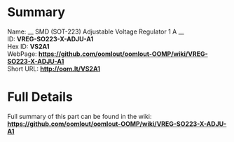 
Summary
=================
  
Name: __ SMD (SOT-223) Adjustable Voltage Regulator 1 A __    
ID: __VREG-SO223-X-ADJU-A1__   
Hex ID: __VS2A1__   
WebPage: __https://github.com/oomlout/oomlout-OOMP/wiki/VREG-SO223-X-ADJU-A1__   
Short URL: __http://oom.lt/VS2A1__   

Full Details
==========================
Full summary of this part can be found in the wiki:   
__https://github.com/oomlout/oomlout-OOMP/wiki/VREG-SO223-X-ADJU-A1__    

